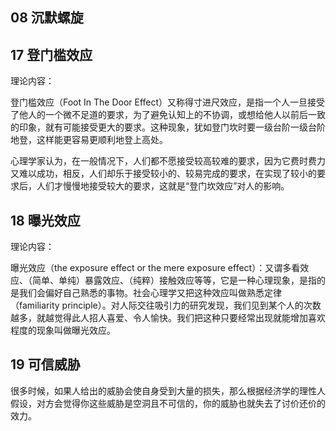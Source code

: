 ## 08 沉默螺旋

## 17 登门槛效应

理论内容：

登门槛效应（Foot In The Door Effect）又称得寸进尺效应，是指一个人一旦接受了他人的一个微不足道的要求，为了避免认知上的不协调，或想给他人以前后一致的印象，就有可能接受更大的要求。这种现象，犹如登门坎时要一级台阶一级台阶地登，这样能更容易更顺利地登上高处。

心理学家认为，在一般情况下，人们都不愿接受较高较难的要求，因为它费时费力又难以成功，相反，人们却乐于接受较小的、较易完成的要求，在实现了较小的要求后，人们才慢慢地接受较大的要求，这就是“登门坎效应”对人的影响。

## 18 曝光效应

理论内容：

曝光效应（the exposure effect or the mere exposure effect）：又谓多看效应、（简单、单纯）暴露效应、（纯粹）接触效应等等，它是一种心理现象，是指的是我们会偏好自己熟悉的事物。社会心理学又把这种效应叫做熟悉定律（familiarity principle）。对人际交往吸引力的研究发现，我们见到某个人的次数越多，就越觉得此人招人喜爱、令人愉快。我们把这种只要经常出现就能增加喜欢程度的现象叫做曝光效应。

## 19 可信威胁

很多时候，如果人给出的威胁会使自身受到大量的损失，那么根据经济学的理性人假设，对方会觉得你这些威胁是空洞且不可信的，你的威胁也就失去了讨价还价的效力。